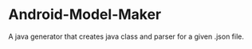 Android-Model-Maker
===================

A java generator that creates java class and parser for a given .json file.
